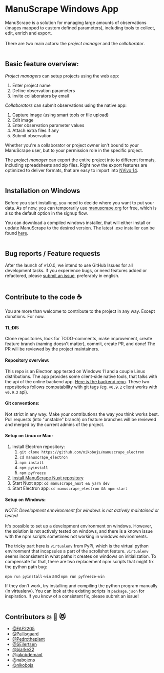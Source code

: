 # ManuScrape Windows App

ManuScrape is a solution for managing large amounts of observations (images mapped to custom defined parameters), including tools to collect, edit, enrich and export.
<br />
<br />
There are two main actors: the *project manager* and the *collaborator*.
<br />
<br />

## Basic feature overview:

*Project managers* can setup projects using the web app:
  1. Enter project name
  2. Define observation parameters
  3. Invite collaborators by email

*Collaborators* can submit observations using the native app:
  1. Capture image (using smart tools or file upload)
  2. Edit image
  3. Enter observation parameter values
  4. Attach extra files if any
  5. Submit observation

Whether you're a collaborator or project owner isn't bound to your ManuScrape user, but to your permission role in the specific project.

The *project manager* can export the entire project into to different formats, including spreadsheets and zip files. Right now the export features are optimized to deliver formats, that are easy to import into [NVivo 14](https://lumivero.com/products/nvivo/).
<br />
<br />

## Installation on Windows
Before you start installing, you need to decide where you want to put your data. As of now, you can temporarily use [manuscrape.org](https://manuscrape.org) for free, which is also the default option in the signup flow.

You can download a compiled windows installer, that will either install or update ManuScrape to the desired version. The latest .exe installer can be found [here](https://github.com/nikobojs/manuscrape_electron/releases).
<br />
<br />

## Bug reports / Feature requests
After the launch of v1.0.0, we intend to use GitHub Issues for all development tasks. If you experience bugs, or need features added or refactored, please [submit an issue](https://github.com/nikobojs/manuscrape_electron/issues), preferably in english.
<br />
<br />

## Contribute to the code ☕
You are more than welcome to contribute to the project in any way. Except donations. For now.

#### TL;DR:
Clone repositories, look for TODO-comments, make improvement, create feature branch (naming doesn't matter), commit, create PR, and done! The PR will be reviewed by the project maintainers.
<br />

#### Repository overview:
This repo is an Electron app tested on Windows 11 and a couple Linux distributions. The app provides some client-side native tools, that talks with the api of the online backend app. [Here is the backend repo](https://github.com/nikobojs/manuscrape_nuxt). These two repositories follows compatability with git tags (eg. `v0.9.2` client works with `v0.9.2` api).
<br />

#### Git conventions:
Not strict in any way. Make your contributions the way you think works best. Pull requests (into "unstable" branch) on feature branches will be reviewed and merged by the current admins of the project.
<br />

#### Setup on Linux or Mac:
1. Install Electron repository:
	1. `git clone https://github.com/nikobojs/manuscrape_electron`
	2. `cd manuscrape_electron`
	3. `npm install`
	4. `npm pyinstall`
	5. `npm pyfreeze`
2. [Install ManuScrape Nuxt repository](https://github.com/nikobojs/manuscrape_nuxt)
5. Start Nuxt app: `cd manuscrape_nuxt && yarn dev`
6. Start Electron app: `cd manuscrape_electron && npm start`

#### Setup on Windows:
_NOTE: Development ennvironment for windows is not actively maintained or tested_
<br />
<br />
It's possible to set up a development environment on windows. However, the solution is not actively tested on windows, and there is a known issue with the npm scripts sometimes not working in windows environments.

The tricky part here is `virtualenv` from PyPi, which is the virtual python environment that incapsules a part of the scrollshot feature. `virtualenv` seems inconsistent in what paths it creates on windows on initialization. To compensate for that, there are two replacement npm scripts that might fix the python path bug:

`npm run pyinstall-win` and `npm run pyfreeze-win`

If they don't work, try installing and compiling the python program manually (in virtualenv). You can look at the existing scripts in `package.json` for inspiration. If you know of a consistent fix, please submit an issue!
<br />
<br />

## Contributors 💥 🚀 😻
- [@FAF2205](https://github.com/FAF2205)
- [@Pallisgaard](https://github.com/Pallisaard)
- [@Pedrotheplant](https://github.com/Pedrotheplant)
- [@SEilertsen](https://github.com/SEilertsen)
- [@bjarke22](https://github.com/bjarke22)
- [@jakobdemant](https://github.com/jakobdemant)
- [@nabojens](https://github.com/nabojens)
- [@nikobojs](https://github.com/nikobojs)